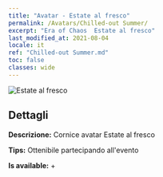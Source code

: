```yaml
---
title: "Avatar - Estate al fresco"
permalink: /Avatars/Chilled-out Summer/
excerpt: "Era of Chaos  Estate al fresco"
last_modified_at: 2021-08-04
locale: it
ref: "Chilled-out Summer.md"
toc: false
classes: wide
---
```

 ![Estate al fresco](/images/a/avatarFrame_126.png)

## Dettagli

 **Descrizione:** Cornice avatar Estate al fresco 

 **Tips:** Ottenibile partecipando all'evento 

 **Is available:**  + 

